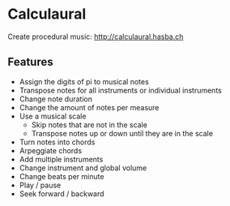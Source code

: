 # Calculaural

Create procedural music: http://calculaural.hasba.ch

## Features

- Assign the digits of pi to musical notes
- Transpose notes for all instruments or individual instruments
- Change note duration
- Change the amount of notes per measure
- Use a musical scale
    - Skip notes that are not in the scale
    - Transpose notes up or down until they are in the scale
- Turn notes into chords
- Arpeggiate chords
- Add multiple instruments
- Change instrument and global volume
- Change beats per minute
- Play / pause
- Seek forward / backward